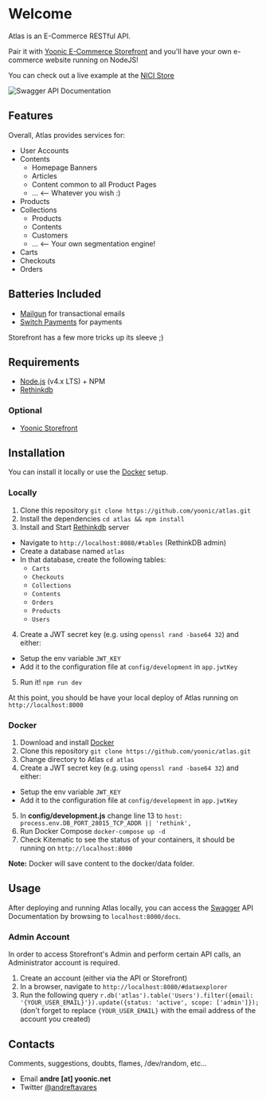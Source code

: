 # Welcome
Atlas is an E-Commerce RESTful API.

Pair it with [Yoonic E-Commerce Storefront](https://github.com/yoonic/nicistore) and you'll have your own e-commerce website running on NodeJS!

You can check out a live example at the [NICI Store](https://nicistore.com/en)

![Swagger API Documentation](http://i.imgur.com/WENl84g.png "Swagger API Documentation")

## Features
Overall, Atlas provides services for:
- User Accounts
- Contents
  - Homepage Banners
  - Articles
  - Content common to all Product Pages
  - ... <-- Whatever you wish :)
- Products
- Collections
  - Products
  - Contents
  - Customers
  - ... <-- Your own segmentation engine!
- Carts
- Checkouts
- Orders

## Batteries Included
- [Mailgun](https://mailgun.com) for transactional emails
- [Switch Payments](https://switchpayments.com) for payments

Storefront has a few more tricks up its sleeve ;)

## Requirements

- [Node.js](https://nodejs.org) (v4.x LTS) + NPM 
- [Rethinkdb](http://rethinkdb.com/)

### Optional
- [Yoonic Storefront](https://github.com/yoonic/nicistore) 

## Installation
You can install it locally or use the [Docker](https://www.docker.com/) setup.

### Locally
1. Clone this repository
`git clone https://github.com/yoonic/atlas.git`
2. Install the dependencies
`cd atlas && npm install`
3. Install and Start [Rethinkdb](https://www.rethinkdb.com/) server 
- Navigate to `http://localhost:8080/#tables` (RethinkDB admin)
- Create a database named `atlas`
- In that database, create the following tables:
  - `Carts`
  - `Checkouts`
  - `Collections`
  - `Contents`
  - `Orders`
  - `Products`
  - `Users`
4. Create a JWT secret key (e.g. using `openssl rand -base64 32`) and either:
  - Setup the env variable `JWT_KEY`
  - Add it to the configuration file at `config/development` in `app.jwtKey`
5. Run it!
`npm run dev`

At this point, you should be have your local deploy of Atlas running on `http://localhost:8000` 

### Docker
1. Download and install [Docker](https://docs.docker.com/engine/installation/)
2. Clone this repository
`git clone https://github.com/yoonic/atlas.git`
3. Change directory to Atlas
`cd atlas`
4. Create a JWT secret key (e.g. using `openssl rand -base64 32`) and either:
  - Setup the env variable `JWT_KEY`
  - Add it to the configuration file at `config/development` in `app.jwtKey`
5. In **config/development.js** change line 13 to `host: process.env.DB_PORT_28015_TCP_ADDR || 'rethink',`
6. Run Docker Compose
`docker-compose up -d`
7. Check Kitematic to see the status of your containers, it should be running on `http://localhost:8000` 

**Note:** Docker will save content to the docker/data folder.
## Usage
After deploying and running Atlas locally, you can access the [Swagger](https://openapis.org/) API Documentation by browsing to `localhost:8000/docs`.

### Admin Account
In order to access Storefront's Admin and perform certain API calls, an Administrator account is required.

1. Create an account (either via the API or Storefront)
2. In a browser, navigate to `http://localhost:8080/#dataexplorer`
3. Run the following query `r.db('atlas').table('Users').filter({email: '{YOUR_USER_EMAIL}'}).update({status: 'active', scope: ['admin']});` (don't forget to replace `{YOUR_USER_EMAIL}` with the email address of the account you created)

## Contacts
Comments, suggestions, doubts, flames, /dev/random, etc...
- Email **andre [at] yoonic.net**
- Twitter [@andreftavares](http://twitter.com/andreftavares)
